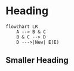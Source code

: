 # Heading

```mermaid
flowchart LR
    A --> B & C
    B & C --> D
    D --->|New| E(E)
```

## Smaller Heading